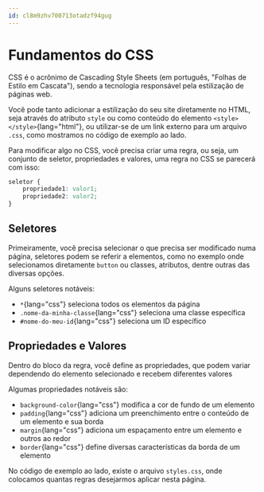 ```yaml
---
id: cl8m9zhv700713otadzf94gug
---
```


# Fundamentos do CSS

CSS é o acrônimo de Cascading Style Sheets (em português, "Folhas de Estilo em Cascata"), sendo a tecnologia responsável pela estilização de páginas web.

Você pode tanto adicionar a estilização do seu site diretamente no HTML, seja através do atributo `style` ou como conteúdo do elemento `<style></style>`{lang="html"}, ou utilizar-se de um link externo para um arquivo `.css`, como mostramos no código de exemplo ao lado.

Para modificar algo no CSS, você precisa criar uma regra, ou seja, um conjunto de seletor, propriedades e valores, uma regra no CSS se parecerá com isso:

```css
seletor {
    propriedade1: valor1;
    propriedade2: valor2;
}
```

## Seletores

Primeiramente, você precisa selecionar o que precisa ser modificado numa página, seletores podem se referir a elementos, como no exemplo onde selecionamos diretamente `button` ou classes, atributos, dentre outras das diversas opções.

Alguns seletores notáveis:

- `*`{lang="css"} seleciona todos os elementos da página
- `.nome-da-minha-classe`{lang="css"} seleciona uma classe específica
- `#nome-do-meu-id`{lang="css"} seleciona um ID específico

## Propriedades e Valores

Dentro do bloco da regra, você define as propriedades, que podem variar dependendo do elemento selecionado e recebem diferentes valores

Algumas propriedades notáveis são:

- `background-color`{lang="css"} modifica a cor de fundo de um elemento
- `padding`{lang="css"} adiciona um preenchimento entre o conteúdo de um elemento e sua borda
- `margin`{lang="css"} adiciona um espaçamento entre um elemento e outros ao redor
- `border`{lang="css"} define diversas características da borda de um elemento

No código de exemplo ao lado, existe o arquivo `styles.css`, onde colocamos quantas regras desejarmos aplicar nesta página.